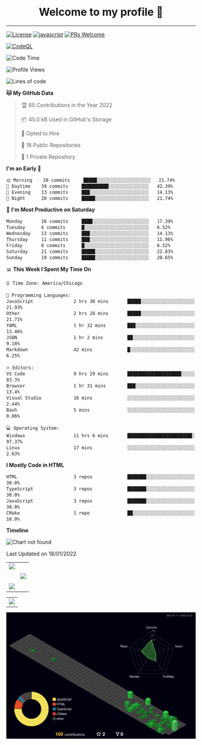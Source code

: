<!-- <p align="center">
	<img src="https://github-readme-stats.vercel.app/api/pin/?username=mark-gutenberger&repo=mark-gutenberger" />
</p> -->
<br>
<h1 align="center">Welcome to my profile 👋</h1>
<hr>

[badges]: # (start)
<!-- Please keep comment here to allow auto update -->
[![License](https://img.shields.io/github/license/mark-gutenberger/mark-gutenberger)](/blob/master/LICENSE)
[![javascript](https://img.shields.io/badge/language-JavaScript-yellow.svg)](https://www.javascript.com)
[![PRs Welcome](https://img.shields.io/badge/PRs-Welcome-brightgreen.svg)](/pulls)
<!-- badges:end -->

[![CodeQL](https://github.com/Mark-Gutenberger/mark-gutenberger/actions/workflows/codeql-analysis.yml/badge.svg)](https://github.com/Mark-Gutenberger/mark-gutenberger/actions/workflows/codeql-analysis.yml)

<!--START_SECTION:waka-->
![Code Time](http://img.shields.io/badge/Code%20Time-12%20hrs%2059%20mins-blue)

![Profile Views](http://img.shields.io/badge/Profile%20Views-284-blue)

![Lines of code](https://img.shields.io/badge/From%20Hello%20World%20I%27ve%20Written-25%20Thousand%20lines%20of%20code-blue)

**🐱 My GitHub Data** 

> 🏆 65 Contributions in the Year 2022
 > 
> 📦 45.0 kB Used in GitHub's Storage 
 > 
> 💼 Opted to Hire
 > 
> 📜 18 Public Repositories 
 > 
> 🔑 1 Private Repository 
 > 
**I'm an Early 🐤** 

```text
🌞 Morning    20 commits     █████░░░░░░░░░░░░░░░░░░░░   21.74% 
🌆 Daytime    39 commits     ██████████░░░░░░░░░░░░░░░   42.39% 
🌃 Evening    13 commits     ███░░░░░░░░░░░░░░░░░░░░░░   14.13% 
🌙 Night      20 commits     █████░░░░░░░░░░░░░░░░░░░░   21.74%

```
📅 **I'm Most Productive on Saturday** 

```text
Monday       16 commits     ████░░░░░░░░░░░░░░░░░░░░░   17.39% 
Tuesday      6 commits      █░░░░░░░░░░░░░░░░░░░░░░░░   6.52% 
Wednesday    13 commits     ███░░░░░░░░░░░░░░░░░░░░░░   14.13% 
Thursday     11 commits     ███░░░░░░░░░░░░░░░░░░░░░░   11.96% 
Friday       6 commits      █░░░░░░░░░░░░░░░░░░░░░░░░   6.52% 
Saturday     21 commits     █████░░░░░░░░░░░░░░░░░░░░   22.83% 
Sunday       19 commits     █████░░░░░░░░░░░░░░░░░░░░   20.65%

```


📊 **This Week I Spent My Time On** 

```text
⌚︎ Time Zone: America/Chicago

💬 Programming Languages: 
JavaScript               2 hrs 30 mins       █████░░░░░░░░░░░░░░░░░░░░   21.93% 
Other                    2 hrs 28 mins       █████░░░░░░░░░░░░░░░░░░░░   21.71% 
YAML                     1 hr 32 mins        ███░░░░░░░░░░░░░░░░░░░░░░   13.46% 
JSON                     1 hr 2 mins         ██░░░░░░░░░░░░░░░░░░░░░░░   9.18% 
Markdown                 42 mins             █░░░░░░░░░░░░░░░░░░░░░░░░   6.25%

🔥 Editors: 
VS Code                  9 hrs 29 mins       ████████████████████░░░░░   83.3% 
Browser                  1 hr 31 mins        ███░░░░░░░░░░░░░░░░░░░░░░   13.4% 
Visual Studio            16 mins             ░░░░░░░░░░░░░░░░░░░░░░░░░   2.44% 
Bash                     5 mins              ░░░░░░░░░░░░░░░░░░░░░░░░░   0.86%

💻 Operating System: 
Windows                  11 hrs 6 mins       ████████████████████████░   97.37% 
Linux                    17 mins             ░░░░░░░░░░░░░░░░░░░░░░░░░   2.63%

```

**I Mostly Code in HTML** 

```text
HTML                     3 repos             ███████░░░░░░░░░░░░░░░░░░   30.0% 
TypeScript               3 repos             ███████░░░░░░░░░░░░░░░░░░   30.0% 
JavaScript               3 repos             ███████░░░░░░░░░░░░░░░░░░   30.0% 
CMake                    1 repo              ██░░░░░░░░░░░░░░░░░░░░░░░   10.0%

```


**Timeline**

![Chart not found](https://raw.githubusercontent.com/Mark-Gutenberger/Mark-Gutenberger/master/charts/bar_graph.png) 


 Last Updated on 18/01/2022
<!--END_SECTION:waka-->

<center>
	<center>
		<table>
			<center>
				<tr>
					<center>
						<td>
							<center><img src="https://github-readme-stats.vercel.app/api?username=mark-gutenberger&theme=github_dark&show_icons=true" /></center>
							<br />
							<br />
							<center><img src="https://github-readme-streak-stats.herokuapp.com/?user=mark-gutenberger&theme=dark&show_icons=true" /></center>
						</td>
					</center>
					<center>
						<td>
							<center><img src="https://github-readme-stats.vercel.app/api/top-langs/?username=mark-gutenberger&theme=github_dark&langs_count=99" /></center>
						</td>
					</center>
				</tr>
			</center>
		</table>
	</center>
	<center>
		<table>
			<center>
				<tr>
					<center>
						<td>
							<center><img src="https://activity-graph.herokuapp.com/graph?username=mark-gutenberger&theme=react-dark" /></center>
						</td>
					</center>
				</tr>
			</center>
		</table>
	</center>

</center>
<img src="./profile-3d-contrib/profile-night-green.svg" alt="3d contrib graph"/>